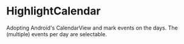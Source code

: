HighlightCalendar
=================

Adopting Android's CalendarView and mark events on the days. The (multiple) events per day are selectable.
